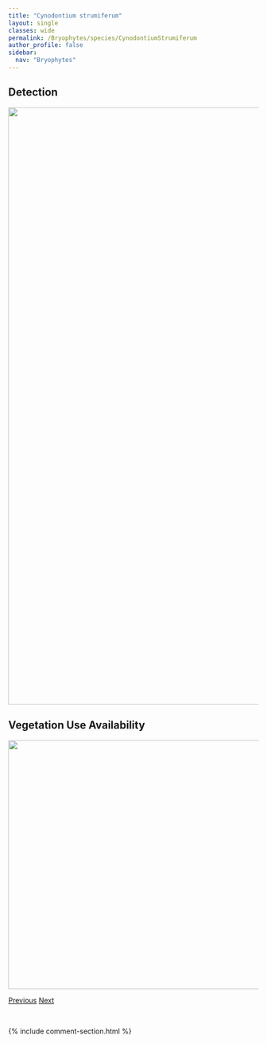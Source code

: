 ```yaml
---
title: "Cynodontium strumiferum"
layout: single
classes: wide
permalink: /Bryophytes/species/CynodontiumStrumiferum
author_profile: false
sidebar:
  nav: "Bryophytes"
---
```


<h2>Detection</h2>

<a href="https://drive.google.com/uc?export=view&id=1kGDg09bzSfIcVhhB7cGLDOlCRjkksxgn">
<img src="https://drive.google.com/uc?export=view&id=1kGDg09bzSfIcVhhB7cGLDOlCRjkksxgn" height = "1200" width = "800">
</a>


<h2>Vegetation Use Availability</h2>

<a href="https://drive.google.com/uc?export=view&id=1g5SYmCoN8GCPAM2dNZvyoHzqBHYjPrTY">
<img src="https://drive.google.com/uc?export=view&id=1g5SYmCoN8GCPAM2dNZvyoHzqBHYjPrTY" height = "500" width = "1000">
</a>


<a href="/DevelopmentWebsite/Bryophytes/species/CynodontiumSchisti" class="pagination--pager" title="Cynodontium schisti">Previous</a> <a href="/DevelopmentWebsite/Bryophytes/species/CynodontiumTenellum" class="pagination--pager" title="Cynodontium tenellum">Next</a>

<p>&nbsp;</p>

{% include comment-section.html %}
